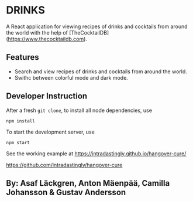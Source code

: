 # DRINKS </br>
A React application for viewing recipes of drinks and cocktails from around the world with the help of [TheCocktailDB] (https://www.thecocktaildb.com).

## Features
- Search and view recipes of drinks and cocktails from around the world.
- Swithc between colorful mode and dark mode.

## Developer Instruction
After a fresh `git clone`, to install all node dependencies, use
```shell
npm install
```
To start the development server, use
```shell
npm start
```

See the working example at https://intradastingly.github.io/hangover-cure/

https://github.com/intradastingly/hangover-cure

## By: Asaf Läckgren, Anton Mäenpää, Camilla Johansson & Gustav Andersson
